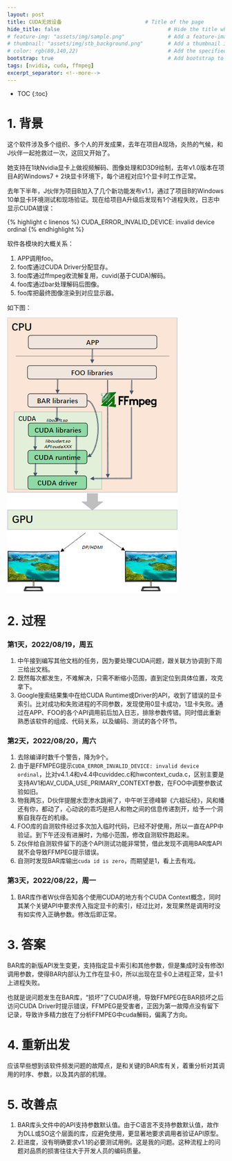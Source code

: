 ```yaml
---
layout: post
title: CUDA无效设备                           # Title of the page
hide_title: false                                   # Hide the title when displaying the post, but shown in lists of posts
# feature-img: "assets/img/sample.png"              # Add a feature-image to the post
# thumbnail: "assets/img/stb_background.png"        # Add a thumbnail image on blog view
# color: rgb(80,140,22)                             # Add the specified color as feature image, and change link colors in post
bootstrap: true                                     # Add bootstrap to the page
tags: [nvidia, cuda, ffmpeg]
excerpt_separator: <!--more-->
---
```


<!--more-->
* TOC
{:toc}

# 1. 背景

这个软件涉及多个组织、多个人的开发成果，去年在项目A现场，炎热的气候，和J伙伴一起抢救过一次，这回又开始了。

她支持在1块Nvidia显卡上做视频解码、图像处理和D3D9绘制，去年v1.0版本在项目A的Windows7 + 2块显卡环境下，每个进程对应1个显卡时工作正常。

去年下半年，J伙伴为项目B加入了几个新功能发布v1.1，通过了项目B的Windows 10单显卡环境测试和现场验证。现在给项目A升级后发现有1个进程失败，日志中显示CUDA错误：

{% highlight c linenos %}
CUDA_ERROR_INVALID_DEVICE: invalid device ordinal
{% endhighlight %}

软件各模块的大概关系：

1. APP调用foo。
2. foo库通过CUDA Driver分配显存。
3. foo库通过ffmpeg收流解复用，cuvid(基于CUDA)解码。
4. foo库通过bar处理解码后图像。
5. foo库把最终图像渲染到对应显示器。

如下图：

![框架](/assets/img/post/2022-08-19-Cuda-invalid/architecture.png "框架")

# 2. 过程

### 第1天，2022/08/19，周五

1. 中午接到编写其他文档的任务，因为要处理CUDA问题，跟关联方协调到下周三给出文档。
2. 既然每次都发生，不难解决，只需不断缩小范围，直到定位到具体位置，攻克拿下。
3. Google搜索结果集中在给CUDA Runtime或Driver的API，收到了错误的显卡索引。比对成功和失败进程的不同参数，发现使用0显卡成功，1显卡失败。通过在APP、FOO的各个API调用前后加入日志，排除参数传错。同时借此重新熟悉该软件的组成、代码关系，以及编码、测试的各个环节。

### 第2天，2022/08/20，周六

1. 去除编译时数千个警告，降为9个。
2. 由于是FFMPEG提示`CUDA_ERROR_INVALID_DEVICE: invalid device ordinal`，比对v4.1.4和v4.4中cuviddec.c和hwcontext_cuda.c，区别主要是支持AV1和AV_CUDA_USE_PRIMARY_CONTEXT参数，在FOO中调整参数试验如旧。
3. 物我两忘，D伙伴提醒水壶渗水跳闸了，中午听王德峰聊《六祖坛经》，风和幡还有你，都动了，心动说的乖巧是把人和物之间的信息传递割开，给予一个洞察自我存在的机缘。
4. FOO库的自测软件经过多次加入临时代码，已经不好使用，所以一直在APP中验证。到下午还没有进展时，为缩小范围，修改自测软件跑起来。
5. Z伙伴给自测软件留下的逐个API测试功能非常赞，借此发现不调用BAR库API就不会导致FFMPEG提示错误。
6. 自测时发现BAR库输出`cuda id is zero`，而期望是1，看上去有戏。

### 第3天，2022/08/22，周一

1. BAR库作者W伙伴告知各个使用CUDA的地方有个CUDA Context概念，同时其某个关键API中要求传入指定显卡的索引，经过比对，发现果然是调用时没有如实传入正确参数。修改后即正常。

# 3. 答案

BAR库的新版API发生变更，支持指定显卡索引和其他参数，但是集成时没有修改I调用参数，使得BAR内部认为工作在显卡0，所以出现在显卡0上进程正常，显卡1上进程失败。

也就是说问题发生在BAR库，“损坏”了CUDA环境，导致FFMPEG在BAR损坏之后访问CUDA Driver时提示错误，FFMPEG是受害者，正因为第一故障点没有留下记录，导致许多精力放在了分析FFMPEG中cuda解码，偏离了方向。

# 4. 重新出发

应该早些想到该软件频发问题的故障点，是和关键的BAR库有关，着重分析对其调用的时序、参数，以及其内部的机理。

# 5. 改善点

1. BAR库头文件中的API支持参数默认值。由于C语言不支持参数默认值，故作为DLL或SO这个层面的库，应避免使用，更显著地要求调用者验证API原型。
2. 赶进度，没有明确要求v1.1的必要测试用例。这是我的问题。这种流程上的问题对品质的损害往往大于开发人员的编码质量。
